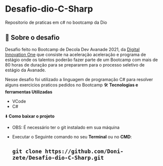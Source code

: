 # Desafio-dio-C-Sharp
 Repositorio de praticas em c# no bootcamp da Dio
 
 


## :rocket: Sobre o desafio

Desafio feito no Bootcamp de Decola Dev Avanade 2021, da [Digital Innovation One](https://web.digitalinnovation.one/track/everis-fullstack-developer) que consiste na aceleração aceleração e programa de estágio onde os talentos poderão fazer parte de um Bootcamp com mais de 80 horas de duração para se prepararem para o processo seletivo de estágio da Avanade.

 Nesse desafio foi utilizado a linguagem de programação  C# para resolver alguns exercicios praticos pedidos no Bootcamp
:hammer_and_wrench: **Tecnologias e ferramentas Utilizadas**
* VCode
* C#

:arrow_down: **Como baixar o projeto**

* OBS: É necessário ter o git instalado em sua máquina
* Executar o Seguinte comando no seu **Terminal**  ou no **CMD**:

  ## `git clone https://github.com/Doni-zete/Desafio-dio-C-Sharp.git`
        
        
        
